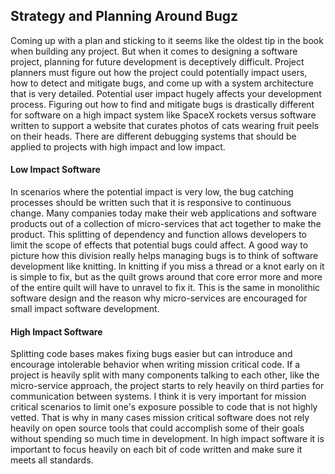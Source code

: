 ## Strategy and Planning Around Bugz
Coming up with a plan and sticking to it seems like the oldest tip in the book when building any project. But when it comes to designing a software project, planning for future development is deceptively difficult. Project planners must figure out how the project could potentially impact users, how to detect and mitigate bugs, and come up with a system architecture that is very detailed. Potential user impact hugely affects your development process. Figuring out how to find and mitigate bugs is drastically different for software on a high impact system like SpaceX rockets versus software written to support a website that curates photos of cats wearing fruit peels on their heads. There are different debugging systems that should be applied to projects with high impact and low impact.

#### **Low Impact Software**

In scenarios where the potential impact is very low, the bug catching processes should be written such that it is responsive to continuous change. Many companies today make their web applications and software products out of a collection of micro-services that act together to make the product. This splitting of dependency and function allows developers to limit the scope of effects that potential bugs could affect. A good way to picture how this division really helps managing bugs is to think of software development like knitting. In knitting if you miss a thread or a knot early on it is simple to fix, but as the quilt grows around that core error more and more of the entire quilt will have to unravel to fix it. This is the same in monolithic software design and the reason why micro-services are encouraged for small impact software development.

#### **High Impact Software**

Splitting code bases makes fixing bugs easier but can introduce and encourage intolerable behavior when writing mission critical code. If a project is heavily split with many components talking to each other, like the micro-service approach, the project starts to rely heavily on third parties for communication between systems. I think it is very important for mission critical scenarios to limit one's exposure possible to code that is not highly vetted. That is why in many cases mission critical software does not rely heavily on open source tools that could accomplish some of their goals without spending so much time in development. In high impact software it is important to focus heavily on each bit of code written and make sure it meets all standards. 